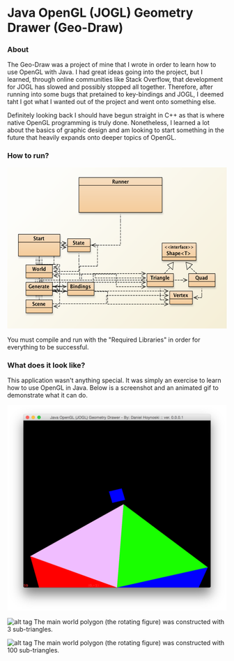 # Java OpenGL (JOGL) Geometry Drawer (Geo-Draw)

### About

The Geo-Draw was a project of mine that I wrote in order to learn how to use OpenGL with Java. I had great ideas going into the project, but I learned, through online communities like Stack Overflow, that development for JOGL has slowed and possibly stopped all together. Therefore, after running into some bugs that pretained to key-bindings and JOGL, I deemed taht I got what I wanted out of the project and went onto something else. 

Definitely looking back I should have begun straight in C++ as that is where native OpenGL programming is truly done. Nonetheless, I learned a lot about the basics of graphic design and am looking to start something in the future that heavily expands onto deeper topics of OpenGL.

### How to run?

<img src="/Read-Me-Images/Class_Diagram.png" alt="Class Diagram" width="580" height="369">

You must compile and run with the "Required Libraries" in order for everything to be successful.

### What does it look like?

This application wasn't anything special. It was simply an exercise to learn how to use OpenGL in Java. Below is a screenshot and an animated gif to demonstrate what it can do.

![alt tag](/Read-Me-Images/Static_Window_Image.png)


![alt tag](https://raw.githubusercontent.com/dhoynoski/Java-OpenGL-Geometry-Drawer/Read-Me-Images/3_triangle_setup.gif)
The main world polygon (the rotating figure) was constructed with 3 sub-triangles.


![alt tag](https://raw.githubusercontent.com/dhoynoski/Java-OpenGL-Geometry-Drawer/Read-Me-Images/100_triangle_setup.jpg)
The main world polygon (the rotating figure) was constructed with 100 sub-triangles.

